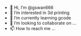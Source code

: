 - 👋 Hi, I’m @gswan666
- 👀 I’m interested in 3d printing
- 🌱 I’m currently learning gcode
- 💞️ I’m looking to collaborate on ...
- 📫 How to reach me ...

<!---
gswan666/gswan666 is a ✨ special ✨ repository because its `README.md` (this file) appears on your GitHub profile.
You can click the Preview link to take a look at your changes.
--->
